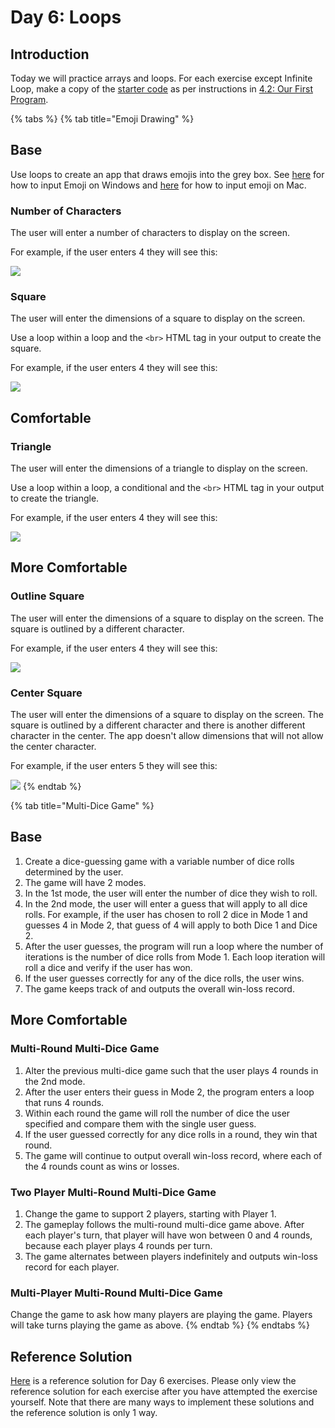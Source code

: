 # Day 6: Loops

## Introduction

Today we will practice arrays and loops. For each exercise except Infinite Loop, make a copy of the [starter code](https://github.com/rocketacademy/basics-starter-code) as per instructions in [4.2: Our First Program](../4-getting-started-with-code/4.2-our-first-program.md#setup).

{% tabs %}
{% tab title="Emoji Drawing" %}
## Base

Use loops to create an app that draws emojis into the grey box. See [here](https://support.microsoft.com/en-us/windows/windows-10-keyboard-tips-and-tricks-588e0b72-0fff-6d3f-aeee-6e5116097942) for how to input Emoji on Windows and [here](https://support.apple.com/en-sg/guide/mac-help/mchlp1560/mac) for how to input emoji on Mac.

### Number of Characters

The user will enter a number of characters to display on the screen.

For example, if the user enters 4 they will see this:

![](<../.gitbook/assets/screen-shot-2020-08-26-at-12.35.32-am (1).png>)

### Square

The user will enter the dimensions of a square to display on the screen.

Use a loop within a loop and the `<br>` HTML tag in your output to create the square.

For example, if the user enters 4 they will see this:

![](../.gitbook/assets/screen-shot-2020-08-26-at-12.35.12-am.png)

## Comfortable&#x20;

### Triangle

The user will enter the dimensions of a triangle to display on the screen.‌

Use a loop within a loop, a conditional and the `<br>` HTML tag in your output to create the triangle.

For example, if the user enters 4 they will see this:

![](../.gitbook/assets/screen-shot-2020-08-26-at-12.37.35-am.png)

## More Comfortable

### Outline Square

The user will enter the dimensions of a square to display on the screen. The square is outlined by a different character.

For example, if the user enters 4 they will see this:

![](../.gitbook/assets/screen-shot-2020-08-26-at-12.54.56-am.png)

### Center Square

The user will enter the dimensions of a square to display on the screen. The square is outlined by a different character and there is another different character in the center. The app doesn't allow dimensions that will not allow the center character.

For example, if the user enters 5 they will see this:

![](../.gitbook/assets/screen-shot-2020-08-26-at-12.58.34-am.png)
{% endtab %}

{% tab title="Multi-Dice Game" %}
## Base

1. Create a dice-guessing game with a variable number of dice rolls determined by the user.
2. The game will have 2 modes.
3. In the 1st mode, the user will enter the number of dice they wish to roll.
4. In the 2nd mode, the user will enter a guess that will apply to all dice rolls. For example, if the user has chosen to roll 2 dice in Mode 1 and guesses 4 in Mode 2, that guess of 4 will apply to both Dice 1 and Dice 2.
5. After the user guesses, the program will run a loop where the number of iterations is the number of dice rolls from Mode 1. Each loop iteration will roll a dice and verify if the user has won.
6. If the user guesses correctly for any of the dice rolls, the user wins.
7. The game keeps track of and outputs the overall win-loss record.

## More Comfortable

### Multi-Round Multi-Dice Game

1. Alter the previous multi-dice game such that the user plays 4 rounds in the 2nd mode.
2. After the user enters their guess in Mode 2, the program enters a loop that runs 4 rounds.
3. Within each round the game will roll the number of dice the user specified and compare them with the single user guess.
4. If the user guessed correctly for any dice rolls in a round, they win that round.
5. The game will continue to output overall win-loss record, where each of the 4 rounds count as wins or losses.

### Two Player Multi-Round Multi-Dice Game

1. Change the game to support 2 players, starting with Player 1.
2. The gameplay follows the multi-round multi-dice game above. After each player's turn, that player will have won between 0 and 4 rounds, because each player plays 4 rounds per turn.
3. The game alternates between players indefinitely and outputs win-loss record for each player.

### Multi-Player Multi-Round Multi-Dice Game

Change the game to ask how many players are playing the game. Players will take turns playing the game as above.
{% endtab %}
{% endtabs %}





## Reference Solution

[Here](https://github.com/rocketacademy/basics-starter-code/blob/day6/script.js) is a reference solution for Day 6 exercises. Please only view the reference solution for each exercise after you have attempted the exercise yourself. Note that there are many ways to implement these solutions and the reference solution is only 1 way.
